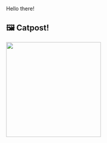 Hello there!



## 🖼️ Catpost!

<sub>
    <img src="https://cdn2.thecatapi.com/images/98IvnD_lv.jpg" height="256">
</sub>

